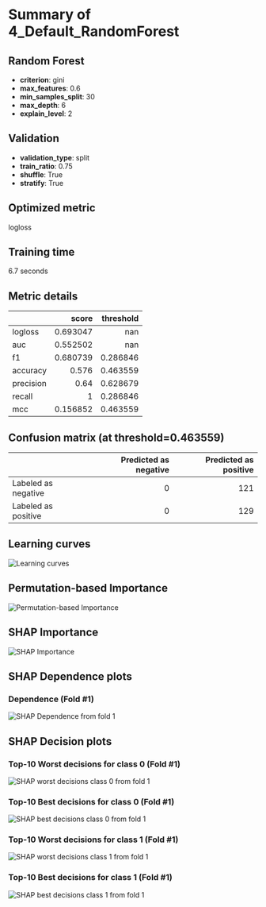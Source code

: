 # Summary of 4_Default_RandomForest

## Random Forest
- **criterion**: gini
- **max_features**: 0.6
- **min_samples_split**: 30
- **max_depth**: 6
- **explain_level**: 2

## Validation
 - **validation_type**: split
 - **train_ratio**: 0.75
 - **shuffle**: True
 - **stratify**: True

## Optimized metric
logloss

## Training time

6.7 seconds

## Metric details
|           |    score |   threshold |
|:----------|---------:|------------:|
| logloss   | 0.693047 |  nan        |
| auc       | 0.552502 |  nan        |
| f1        | 0.680739 |    0.286846 |
| accuracy  | 0.576    |    0.463559 |
| precision | 0.64     |    0.628679 |
| recall    | 1        |    0.286846 |
| mcc       | 0.156852 |    0.463559 |


## Confusion matrix (at threshold=0.463559)
|                     |   Predicted as negative |   Predicted as positive |
|:--------------------|------------------------:|------------------------:|
| Labeled as negative |                       0 |                     121 |
| Labeled as positive |                       0 |                     129 |

## Learning curves
![Learning curves](learning_curves.png)

## Permutation-based Importance
![Permutation-based Importance](permutation_importance.png)

## SHAP Importance
![SHAP Importance](shap_importance.png)

## SHAP Dependence plots

### Dependence (Fold #1)
![SHAP Dependence from fold 1](learner_1_shap_dependence.png)

## SHAP Decision plots

### Top-10 Worst decisions for class 0 (Fold #1)
![SHAP worst decisions class 0 from fold 1](learner_1_shap_class_0_worst_decisions.png)
### Top-10 Best decisions for class 0 (Fold #1)
![SHAP best decisions class 0 from fold 1](learner_1_shap_class_0_best_decisions.png)
### Top-10 Worst decisions for class 1 (Fold #1)
![SHAP worst decisions class 1 from fold 1](learner_1_shap_class_1_worst_decisions.png)
### Top-10 Best decisions for class 1 (Fold #1)
![SHAP best decisions class 1 from fold 1](learner_1_shap_class_1_best_decisions.png)